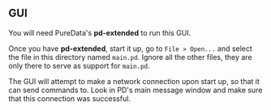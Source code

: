 ## GUI

You will need PureData's **pd-extended** to run this GUI.

Once you have **pd-extended**, start it up, go to `File > Open...` and select the file in this directory named `main.pd`. Ignore all the other files, they are only there to serve as support for `main.pd`.

The GUI will attempt to make a network connection upon start up, so that it can send commands to. Look in PD's main message window and make sure that this connection was successful.
